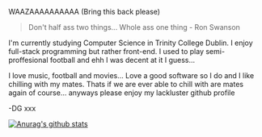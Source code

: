 WAAZAAAAAAAAAA (Bring this back please)

>Don't half ass two things... Whole ass one thing - Ron Swanson

I'm currently studying Computer Science in Trinity College Dublin. I enjoy full-stack programming but rather front-end. I used to play semi-proffesional football and ehh I was decent at it I guess...

I love music, football and movies... Love a good software so I do and I like chilling with my mates. Thats if we are ever able to chill with are mates again of course... anyways please enjoy my lackluster github profile 

-DG xxx

[![Anurag's github stats](https://github-readme-stats.vercel.app/api?username=danana5&theme=chartreuse-dark)](https://github.com/anuraghazra/github-readme-stats)
